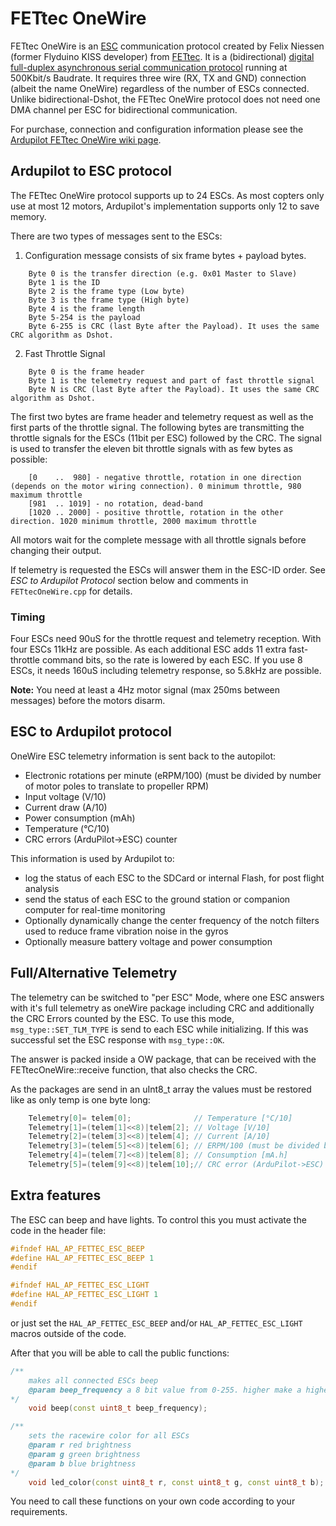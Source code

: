 # FETtec OneWire

FETtec OneWire is an [ESC](https://en.wikipedia.org/wiki/Electronic_speed_control) communication protocol created by Felix Niessen (former Flyduino KISS developer) from [FETtec](https://fettec.net).
It is a (bidirectional) [digital full-duplex asynchronous serial communication protocol](https://en.wikipedia.org/wiki/Asynchronous_serial_communication) running at 500Kbit/s Baudrate. It requires three wire (RX, TX and GND) connection (albeit the name OneWire) regardless of the number of ESCs connected.
Unlike bidirectional-Dshot, the FETtec OneWire protocol does not need one DMA channel per ESC for bidirectional communication. 

For purchase, connection and configuration information please see the [Ardupilot FETtec OneWire wiki page](https://ardupilot.org/copter/docs/common-fettec-onewire.html).





## Ardupilot to ESC protocol

The FETtec OneWire protocol supports up to 24 ESCs. As most copters only use at most 12 motors, Ardupilot's implementation supports only 12 to save memory.

There are two types of messages sent to the ESCs:

1. Configuration message consists of six frame bytes + payload bytes.

```
    Byte 0 is the transfer direction (e.g. 0x01 Master to Slave)
    Byte 1 is the ID
    Byte 2 is the frame type (Low byte)
    Byte 3 is the frame type (High byte)
    Byte 4 is the frame length
    Byte 5-254 is the payload
    Byte 6-255 is CRC (last Byte after the Payload). It uses the same CRC algorithm as Dshot.
```	

2. Fast Throttle Signal

```
    Byte 0 is the frame header
    Byte 1 is the telemetry request and part of fast throttle signal
    Byte N is CRC (last Byte after the Payload). It uses the same CRC algorithm as Dshot.
```
The first two bytes are frame header and telemetry request as well as the first parts of the throttle signal.
The following bytes are transmitting the throttle signals for the ESCs (11bit per ESC) followed by the CRC.
The signal is used to transfer the eleven bit throttle signals with as few bytes as possible:

```
    [0    ..  980] - negative throttle, rotation in one direction (depends on the motor wiring connection). 0 minimum throttle, 980 maximum throttle
    [981  .. 1019] - no rotation, dead-band
    [1020 .. 2000] - positive throttle, rotation in the other direction. 1020 minimum throttle, 2000 maximum throttle
```
All motors wait for the complete message with all throttle signals before changing their output.

If telemetry is requested the ESCs will answer them in the ESC-ID order.
See *ESC to Ardupilot Protocol* section below and comments in `FETtecOneWire.cpp` for details.


### Timing

Four ESCs need 90uS for the throttle request and telemetry reception. With four ESCs 11kHz are possible.
As each additional ESC adds 11 extra fast-throttle command bits, so the rate is lowered by each ESC.
If you use 8 ESCs, it needs 160uS including telemetry response, so 5.8kHz are possible.

**Note:** You need at least a 4Hz motor signal (max 250ms between messages) before the motors disarm.

## ESC to Ardupilot protocol

OneWire ESC telemetry information is sent back to the autopilot:

- Electronic rotations per minute (eRPM/100) (must be divided by number of motor poles to translate to propeller RPM)
- Input voltage (V/10)
- Current draw (A/10)
- Power consumption (mAh)
- Temperature (°C/10)
- CRC errors (ArduPilot->ESC) counter

This information is used by Ardupilot to:

- log the status of each ESC to the SDCard or internal Flash, for post flight analysis
- send the status of each ESC to the ground station or companion computer for real-time monitoring
- Optionally dynamically change the center frequency of the notch filters used to reduce frame vibration noise in the gyros
- Optionally measure battery voltage and power consumption


## Full/Alternative Telemetry
The telemetry can be switched to "per ESC" Mode, where one ESC answers with it's full telemetry as oneWire package including CRC and additionally the CRC Errors counted by the ESC.
To use this mode, `msg_type::SET_TLM_TYPE` is send to each ESC while initializing.
If this was successful set the ESC response with `msg_type::OK`.

The answer is packed inside a OW package, that can be received with the FETtecOneWire::receive function, that also checks the CRC.

As the packages are send in an uInt8_t array the values must be restored like as only temp is one byte long:

```C++
    Telemetry[0]= telem[0];              // Temperature [°C/10]
    Telemetry[1]=(telem[1]<<8)|telem[2]; // Voltage [V/10]
    Telemetry[2]=(telem[3]<<8)|telem[4]; // Current [A/10]
    Telemetry[3]=(telem[5]<<8)|telem[6]; // ERPM/100 (must be divided by number of motor poles to translate to propeller RPM)
    Telemetry[4]=(telem[7]<<8)|telem[8]; // Consumption [mA.h]
    Telemetry[5]=(telem[9]<<8)|telem[10];// CRC error (ArduPilot->ESC) counter
```




## Extra features

The ESC can beep and have lights. To control this you must activate the code in the header file:

```C++
#ifndef HAL_AP_FETTEC_ESC_BEEP
#define HAL_AP_FETTEC_ESC_BEEP 1
#endif

#ifndef HAL_AP_FETTEC_ESC_LIGHT
#define HAL_AP_FETTEC_ESC_LIGHT 1
#endif
```

or just set the `HAL_AP_FETTEC_ESC_BEEP` and/or `HAL_AP_FETTEC_ESC_LIGHT` macros outside of the code.

After that you will be able to call the public functions:

```C++
/**
    makes all connected ESCs beep
    @param beep_frequency a 8 bit value from 0-255. higher make a higher beep
*/
    void beep(const uint8_t beep_frequency);

/**
    sets the racewire color for all ESCs
    @param r red brightness
    @param g green brightness
    @param b blue brightness
*/
    void led_color(const uint8_t r, const uint8_t g, const uint8_t b);
```

You need to call these functions on your own code according to your requirements.
